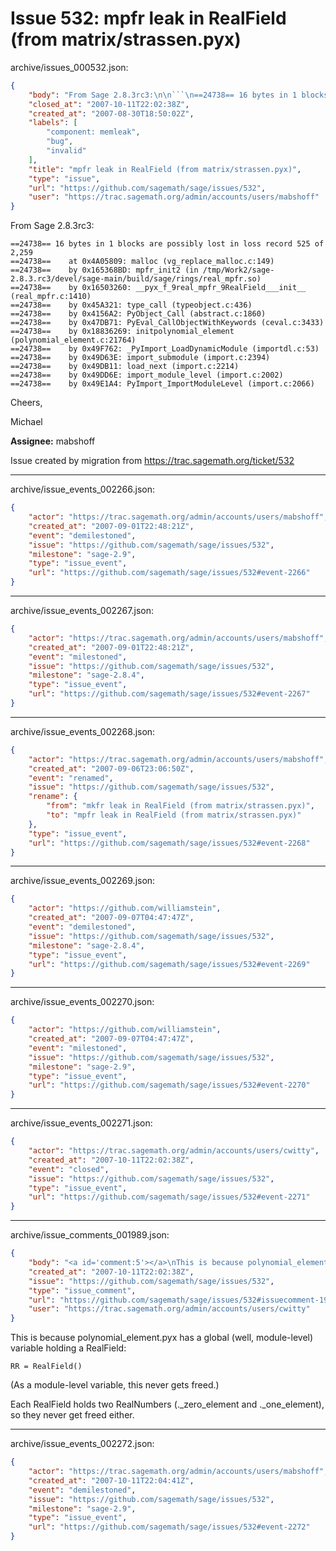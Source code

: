 # Issue 532: mpfr leak in RealField (from matrix/strassen.pyx)

archive/issues_000532.json:
```json
{
    "body": "From Sage 2.8.3rc3:\n\n```\n==24738== 16 bytes in 1 blocks are possibly lost in loss record 525 of 2,259\n==24738==    at 0x4A05809: malloc (vg_replace_malloc.c:149)\n==24738==    by 0x165368BD: mpfr_init2 (in /tmp/Work2/sage-2.8.3.rc3/devel/sage-main/build/sage/rings/real_mpfr.so)\n==24738==    by 0x16503260: __pyx_f_9real_mpfr_9RealField___init__ (real_mpfr.c:1410)\n==24738==    by 0x45A321: type_call (typeobject.c:436)\n==24738==    by 0x4156A2: PyObject_Call (abstract.c:1860)\n==24738==    by 0x47DB71: PyEval_CallObjectWithKeywords (ceval.c:3433)\n==24738==    by 0x18836269: initpolynomial_element (polynomial_element.c:21764)\n==24738==    by 0x49F762: _PyImport_LoadDynamicModule (importdl.c:53)\n==24738==    by 0x49D63E: import_submodule (import.c:2394)\n==24738==    by 0x49DB11: load_next (import.c:2214)\n==24738==    by 0x49DD6E: import_module_level (import.c:2002)\n==24738==    by 0x49E1A4: PyImport_ImportModuleLevel (import.c:2066)\n```\nCheers,\n\nMichael\n\n**Assignee:** mabshoff\n\nIssue created by migration from https://trac.sagemath.org/ticket/532\n\n",
    "closed_at": "2007-10-11T22:02:38Z",
    "created_at": "2007-08-30T18:50:02Z",
    "labels": [
        "component: memleak",
        "bug",
        "invalid"
    ],
    "title": "mpfr leak in RealField (from matrix/strassen.pyx)",
    "type": "issue",
    "url": "https://github.com/sagemath/sage/issues/532",
    "user": "https://trac.sagemath.org/admin/accounts/users/mabshoff"
}
```
From Sage 2.8.3rc3:

```
==24738== 16 bytes in 1 blocks are possibly lost in loss record 525 of 2,259
==24738==    at 0x4A05809: malloc (vg_replace_malloc.c:149)
==24738==    by 0x165368BD: mpfr_init2 (in /tmp/Work2/sage-2.8.3.rc3/devel/sage-main/build/sage/rings/real_mpfr.so)
==24738==    by 0x16503260: __pyx_f_9real_mpfr_9RealField___init__ (real_mpfr.c:1410)
==24738==    by 0x45A321: type_call (typeobject.c:436)
==24738==    by 0x4156A2: PyObject_Call (abstract.c:1860)
==24738==    by 0x47DB71: PyEval_CallObjectWithKeywords (ceval.c:3433)
==24738==    by 0x18836269: initpolynomial_element (polynomial_element.c:21764)
==24738==    by 0x49F762: _PyImport_LoadDynamicModule (importdl.c:53)
==24738==    by 0x49D63E: import_submodule (import.c:2394)
==24738==    by 0x49DB11: load_next (import.c:2214)
==24738==    by 0x49DD6E: import_module_level (import.c:2002)
==24738==    by 0x49E1A4: PyImport_ImportModuleLevel (import.c:2066)
```
Cheers,

Michael

**Assignee:** mabshoff

Issue created by migration from https://trac.sagemath.org/ticket/532





---

archive/issue_events_002266.json:
```json
{
    "actor": "https://trac.sagemath.org/admin/accounts/users/mabshoff",
    "created_at": "2007-09-01T22:48:21Z",
    "event": "demilestoned",
    "issue": "https://github.com/sagemath/sage/issues/532",
    "milestone": "sage-2.9",
    "type": "issue_event",
    "url": "https://github.com/sagemath/sage/issues/532#event-2266"
}
```



---

archive/issue_events_002267.json:
```json
{
    "actor": "https://trac.sagemath.org/admin/accounts/users/mabshoff",
    "created_at": "2007-09-01T22:48:21Z",
    "event": "milestoned",
    "issue": "https://github.com/sagemath/sage/issues/532",
    "milestone": "sage-2.8.4",
    "type": "issue_event",
    "url": "https://github.com/sagemath/sage/issues/532#event-2267"
}
```



---

archive/issue_events_002268.json:
```json
{
    "actor": "https://trac.sagemath.org/admin/accounts/users/mabshoff",
    "created_at": "2007-09-06T23:06:50Z",
    "event": "renamed",
    "issue": "https://github.com/sagemath/sage/issues/532",
    "rename": {
        "from": "mkfr leak in RealField (from matrix/strassen.pyx)",
        "to": "mpfr leak in RealField (from matrix/strassen.pyx)"
    },
    "type": "issue_event",
    "url": "https://github.com/sagemath/sage/issues/532#event-2268"
}
```



---

archive/issue_events_002269.json:
```json
{
    "actor": "https://github.com/williamstein",
    "created_at": "2007-09-07T04:47:47Z",
    "event": "demilestoned",
    "issue": "https://github.com/sagemath/sage/issues/532",
    "milestone": "sage-2.8.4",
    "type": "issue_event",
    "url": "https://github.com/sagemath/sage/issues/532#event-2269"
}
```



---

archive/issue_events_002270.json:
```json
{
    "actor": "https://github.com/williamstein",
    "created_at": "2007-09-07T04:47:47Z",
    "event": "milestoned",
    "issue": "https://github.com/sagemath/sage/issues/532",
    "milestone": "sage-2.9",
    "type": "issue_event",
    "url": "https://github.com/sagemath/sage/issues/532#event-2270"
}
```



---

archive/issue_events_002271.json:
```json
{
    "actor": "https://trac.sagemath.org/admin/accounts/users/cwitty",
    "created_at": "2007-10-11T22:02:38Z",
    "event": "closed",
    "issue": "https://github.com/sagemath/sage/issues/532",
    "type": "issue_event",
    "url": "https://github.com/sagemath/sage/issues/532#event-2271"
}
```



---

archive/issue_comments_001989.json:
```json
{
    "body": "<a id='comment:5'></a>\nThis is because polynomial_element.pyx has a global (well, module-level) variable holding a RealField:\n\n```\nRR = RealField()\n```\n(As a module-level variable, this never gets freed.)\n\nEach RealField holds two RealNumbers (._zero_element and ._one_element), so they never get freed either.",
    "created_at": "2007-10-11T22:02:38Z",
    "issue": "https://github.com/sagemath/sage/issues/532",
    "type": "issue_comment",
    "url": "https://github.com/sagemath/sage/issues/532#issuecomment-1989",
    "user": "https://trac.sagemath.org/admin/accounts/users/cwitty"
}
```

<a id='comment:5'></a>
This is because polynomial_element.pyx has a global (well, module-level) variable holding a RealField:

```
RR = RealField()
```
(As a module-level variable, this never gets freed.)

Each RealField holds two RealNumbers (._zero_element and ._one_element), so they never get freed either.



---

archive/issue_events_002272.json:
```json
{
    "actor": "https://trac.sagemath.org/admin/accounts/users/mabshoff",
    "created_at": "2007-10-11T22:04:41Z",
    "event": "demilestoned",
    "issue": "https://github.com/sagemath/sage/issues/532",
    "milestone": "sage-2.9",
    "type": "issue_event",
    "url": "https://github.com/sagemath/sage/issues/532#event-2272"
}
```
